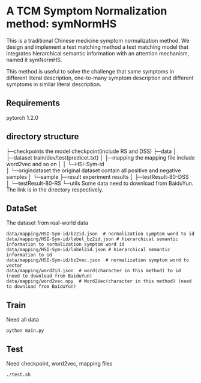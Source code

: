 # A TCM Symptom Normalization method: symNormHS 
This is a traditional Chinese medicine symptom normalization method. We design and implement a text matching method a text matching model that integrates hierarchical semantic information with an attention mechanism, named it symNormHS.

This method is useful to solve the challenge that same symptoms in different literal description, one-to-many symptom description and different symptoms in similar literal description.
## Requirements
pytorch 1.2.0

## directory structure
├─checkpoints           the model checkpoint(include RS and DSS)
├─data
│  ├─dataset            train/dev/test(predicet.txt)
│  ├─mapping            the mapping file include word2vec and so on
│  │  └─HSI-Sym-id      
│  └─origindataset      the original dataset contain all positive and negative samples
│      └─sample
├─result                experiment results
│  ├─testResult-80-DSS  
│  └─testResult-80-RS
└─utils
Some data need to download from BaiduYun. The link is in the directory respectively.
## DataSet
The dataset from real-world data
```shell
data/mapping/HSI-Sym-id/bz2id.json  # normalization symptom word to id
data/mapping/HSI-Sym-id/label_bz2id.json # hierarchical semantic information to normalization symptom word id
data/mapping/HSI-Sym-id/label2id.json # hierarchical semantic information to id
data/mapping/HSI-Sym-id/bz2vec.json  # normalization symptom word to vector
data/mapping/word2id.json  # word(character in this method) to id (need to download from BaiduYun)
data/mapping/word2vec.npy  # Word2Vec(character in this method) (need to download from BaiduYun)
```

## Train
Need all data
```
python main.py
```

## Test
Need checkpoint, word2vec, mapping files
```
./test.sh
```

